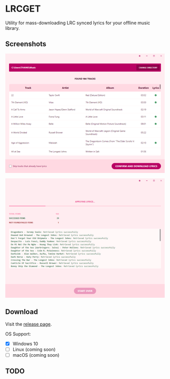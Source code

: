 # LRCGET

Utility for mass-downloading LRC synced lyrics for your offline music library.

## Screenshots

![01.png](screenshots/01.png)

![02.png](screenshots/02.png)

## Download

Visit the [release page](https://github.com/tranxuanthang/lrcget/releases).

OS Support:

- [x] Windows 10
- [ ] Linux (coming soon)
- [ ] macOS (coming soon)

## TODO

